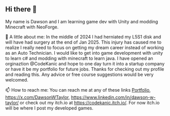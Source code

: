 ## Hi there 👋

My name is Dawson and I am learning game dev with Unity and modding Minecraft with NeoForge. 

💬 A little about me: In the middle of 2024 I had herniated my L5S1 disk and will have had surgery at the end of Jan 2025. This injury has caused me to realize I really need to focus on getting my dream career instead of working as an Auto Technician. I would like to get into game development with unity to learn c# and modding with minecraft to learn java. I have opened an orginaztion @CodeKanic and hope to one day turn it into a startup company or have it be my portfolio for future jobs. Thanks for checking out my profile and reading this. Any advice or free course suggestions would be very welcomed.

📫 How to reach me: You can reach me at any of these links [Portfolio](https://dawsonsportfolio@codekanic.com), https://x.com/DawsonWTaylor, https://www.linkedin.com/in/dawson-w-taylor/ or check out my itch.io at https://codekanic.itch.io/. For now itch.io will be where I post my developed games.
<!--
**Dawson-Taylor/Dawson-Taylor** is a ✨ _special_ ✨ repository because its `README.md` (this file) appears on your GitHub profile.

Here are some ideas to get you started:

- 🔭 I’m currently working on ...
- 🌱 I’m currently learning ...
- 👯 I’m looking to collaborate on ...
- 🤔 I’m looking for help with ...
- 💬 Ask me about ...
- 📫 How to reach me: ...
- 😄 Pronouns: ...
- ⚡ Fun fact: ...
-->
